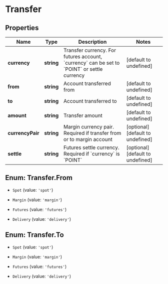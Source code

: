 # Transfer

## Properties

Name | Type | Description | Notes
------------ | ------------- | ------------- | -------------
**currency** | **string** | Transfer currency. For futures account, &#x60;currency&#x60; can be set to &#x60;POINT&#x60; or settle currency | [default to undefined]
**from** | **string** | Account transferred from | [default to undefined]
**to** | **string** | Account transferred to | [default to undefined]
**amount** | **string** | Transfer amount | [default to undefined]
**currencyPair** | **string** | Margin currency pair. Required if transfer from or to margin account | [optional] [default to undefined]
**settle** | **string** | Futures settle currency. Required if &#x60;currency&#x60; is &#x60;POINT&#x60; | [optional] [default to undefined]

## Enum: Transfer.From

* `Spot` (value: `'spot'`)

* `Margin` (value: `'margin'`)

* `Futures` (value: `'futures'`)

* `Delivery` (value: `'delivery'`)


## Enum: Transfer.To

* `Spot` (value: `'spot'`)

* `Margin` (value: `'margin'`)

* `Futures` (value: `'futures'`)

* `Delivery` (value: `'delivery'`)


